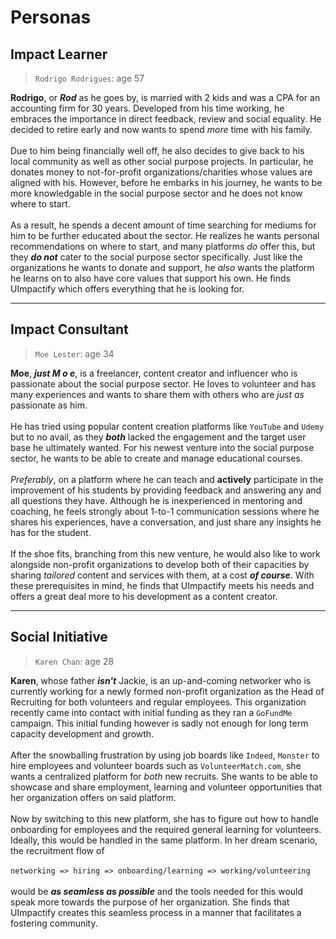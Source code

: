 # Personas

## Impact Learner
> `Rodrigo Rodrigues`: age 57

**Rodrigo**, or **_Rod_** as he goes by, is married with 2 kids and was a CPA for an accounting firm for 30 years. Developed from his time working, he embraces the importance in direct feedback, review and social equality. He decided to retire early and now wants to spend *more* time with his family. <br>  
Due to him being financially well off, he also decides to give back to his local community as well as other social purpose projects. In particular, he donates money to not-for-profit organizations/charities whose values are aligned with his. However, before he embarks in his journey, he wants to be more knowledgable in the social purpose sector and he does not know where to start. <br>  
As a result, he spends a decent amount of time searching for mediums for him to be further educated about the sector. He realizes he wants personal recommendations on where to start, and many platforms *do* offer this, but they **_do not_** cater to the social purpose sector specifically. Just like the organizations he wants to donate and support, he *also* wants the platform he learns on to also have core values that support his own. He finds UImpactify which offers everything that he is looking for.

---

## Impact Consultant
> `Moe Lester`: age 34

**Moe**, **_just M o e_**, is a freelancer, content creator and influencer who is passionate about the social purpose sector. He loves to volunteer and has many experiences and wants to share them with others who are *just as* passionate as him. <br>   
He has tried using popular content creation platforms like `YouTube` and `Udemy` but to no avail, as they **_both_** lacked the engagement and the target user base he ultimately wanted. For his newest venture into the social purpose sector, he wants to be able to create and manage educational courses. <br>  
*Preferably*, on a platform where he can teach and **actively** participate in the improvement of his students by providing feedback and answering any and all questions they have. Although he is inexperienced in mentoring and coaching, he feels strongly about 1-to-1 communication sessions where he shares his experiences, have a conversation, and just share any insights he has for the student. <br>  
If the shoe fits, branching from this new venture, he would also like to work alongside non-profit organizations to develop both of their capacities by sharing *tailored* content and services with them, at a cost **_of course_**. With these prerequisites in mind, he finds that UImpactify meets his needs and offers a great deal more to his development as a content creator.

---

## Social Initiative
> `Karen Chan`: age 28

**Karen**, whose father **_isn't_** Jackie, is an up-and-coming networker who is currently working for a newly formed non-profit organization as the Head of Recruiting for both volunteers and regular employees. This organization recently came into contact with initial funding as they ran a `GoFundMe` campaign. This initial funding however is sadly not enough for long term capacity development and growth. <br>   
After the snowballing frustration by using job boards like `Indeed`, `Monster` to hire employees and volunteer boards such as `VolunteerMatch.com`, she wants a centralized platform for *both* new recruits. She wants to be able to showcase and share employment, learning and volunteer opportunities that her organization offers on said platform. <br>  
Now by switching to this new platform, she has to figure out how to handle onboarding for employees and the required general learning for volunteers. Ideally, this would be handled in the same platform. In her dream scenario, the recruitment flow of  <br>  
  `networking => hiring => onboarding/learning => working/volunteering` <br>  
 would be **_as seamless as possible_** and the tools needed for this would speak more towards the purpose of her organization. She finds that UImpactify creates this seamless process in a manner that facilitates a fostering community.

